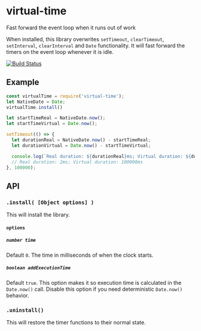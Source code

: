 # virtual-time

Fast forward the event loop when it runs out of work

When installed, this library overwrites `setTimeout`, `clearTimeout`, `setInterval`, `clearInterval` and `Date` functionality.
It will fast forward the timers on the event loop whenever it is idle.

[![Build Status](https://travis-ci.org/Janpot/virtual-time.svg?branch=master)](https://travis-ci.org/Janpot/virtual-time)

## Example

```js
const virtualTime = require('virtual-time');
let NativeDate = Date;
virtualTime.install()

let startTimeReal = NativeDate.now();
let startTimeVirtual = Date.now();

setTimeout(() => {
  let durationReal = NativeDate.now() - startTimeReal;
  let durationVirtual = Date.now() - startTimeVirtual;

  console.log(`Real duration: ${durationReal}ms; Virtual duration: ${durationVirtual}ms`);
  // Real duration: 2ms; Virtual duration: 100000ms
}, 100000);
```

## API

### `.install( [Object options] )`

This will install the library.

#### `options`

##### `number time`

Default `0`. The time in milliseconds of when the clock starts.

##### `boolean addExecutionTime`

Default `true`. This option makes it so execution time is calculated in the `Date.now()` call.
Disable this option if you need deterministic `Date.now()` behavior.

### `.uninstall()`

This will restore the timer functions to their normal state.

